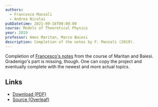```yaml
---
authors:
  - Francesco Manzali
  - Andrea Nicolai
pubDatetime: 2021-09-16T00:00:00
course: Models of Theoretical Physics
year: 2019
professor: Amos Maritan, Marco Baiesi
description: Completion of the notes by F. Manzali (2019).
---
```


Completion of [Francesco's notes](/notes/models-of-theoretical-physics-2019) from the course of Maritan and Baiesi. Gradenigo's part is missing, though. One can copy the project and eventually complete with the newest and more actual topics.

## Links

- [Download (PDF)](/pdf/MoTP_2019_full.pdf)
- [Source (Overleaf)](https://www.overleaf.com/read/pqgcqwpxxrmz)
